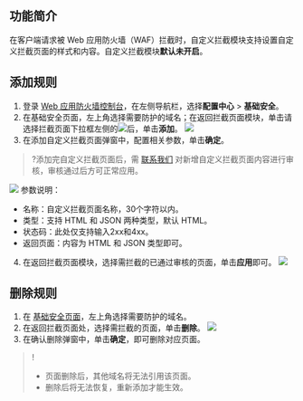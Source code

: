 ## 功能简介
在客户端请求被 Web 应用防火墙（WAF）拦截时，自定义拦截模块支持设置自定义拦截页面的样式和内容。自定义拦截模块**默认未开启**。

## 添加规则
1. 登录 [Web 应用防火墙控制台](https://console.cloud.tencent.com/guanjia/tea-overview)，在左侧导航栏，选择**配置中心** > **基础安全**。
2. 在基础安全页面，左上角选择需要防护的域名；在返回拦截页面模块，单击请选择拦截页面下拉框左侧的![](https://qcloudimg.tencent-cloud.cn/raw/fd2c5ab905f41ad17a14e8ed31e4f21c.png)后，单击**添加**。
![](https://qcloudimg.tencent-cloud.cn/raw/aa96a20aa672ade6f5b985c2c556edcc.png)
3. 在添加自定义拦截页面弹窗中，配置相关参数，单击**确定**。
>?添加完自定义拦截页面后，需 [联系我们](https://cloud.tencent.com/online-service) 对新增自定义拦截页面内容进行审核，审核通过后方可正常应用。
>
![](https://qcloudimg.tencent-cloud.cn/raw/1399aebfc5928a63eac30e6655697a6c.png)
参数说明：
 - 名称：自定义拦截页面名称，30个字符以内。
 - 类型：支持 HTML 和 JSON 两种类型，默认 HTML。
 - 状态码：此处仅支持输入2xx和4xx。
 - 返回页面：内容为 HTML 和 JSON 类型即可。
4. 在返回拦截页面模块，选择需拦截的已通过审核的页面，单击**应用**即可。
![](https://qcloudimg.tencent-cloud.cn/raw/013ad75270756e2c1139f7b6c26d2c40.png)

## 删除规则
1. 在 [基础安全页面](https://console.cloud.tencent.com/guanjia/tea-baseconfig)，左上角选择需要防护的域名。
2. 在返回拦截页面处，选择需拦截的页面，单击**删除**。
![](https://qcloudimg.tencent-cloud.cn/raw/065a99affbdc7058dfa4ea32c1687f07.png)
3. 在确认删除弹窗中，单击**确定**，即可删除对应页面。
>!
>- 页面删除后，其他域名将无法引用该页面。
>- 删除后将无法恢复，重新添加才能生效。
